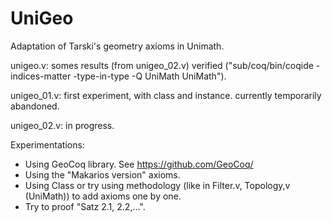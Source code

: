 # UniGeo
Adaptation of Tarski's geometry axioms in Unimath.

unigeo.v: somes results (from unigeo_02.v) verified ("sub/coq/bin/coqide -indices-matter -type-in-type -Q UniMath UniMath").

unigeo_01.v: first experiment, with class and instance. currently temporarily abandoned.

unigeo_02.v: in progress.

Experimentations: 

* Using GeoCoq library. See https://github.com/GeoCoq/
* Using the "Makarios version" axioms.
* Using Class or try using methodology (like in Filter.v, Topology,v (UniMath)) to add axioms one by one.
* Try to proof "Satz 2.1, 2.2,...".



